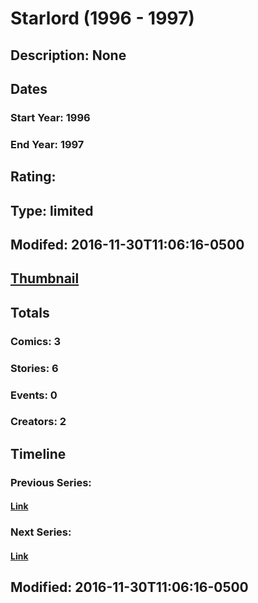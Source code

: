 # Starlord (1996 - 1997)
## Description: None
## Dates
### Start Year: 1996
### End Year: 1997
## Rating: 
## Type: limited
## Modifed: 2016-11-30T11:06:16-0500
## [Thumbnail](http://i.annihil.us/u/prod/marvel/i/mg/c/a0/583ef8ad55a5a.jpg)
## Totals
### Comics: 3
### Stories: 6
### Events: 0
### Creators: 2
## Timeline
### Previous Series: 
#### [Link]()
### Next Series: 
#### [Link]()
## Modified: 2016-11-30T11:06:16-0500